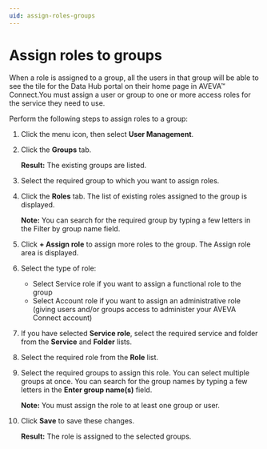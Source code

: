 ```yaml
---
uid: assign-roles-groups
---
```


# Assign roles to groups

When a role is assigned to a group, all the users in that group will be able to see the tile for the Data Hub portal on their home page in AVEVA™ Connect.You must assign a user or group to one or more access roles for the service they need to use. 

Perform the following steps to assign roles to a group:

1.	Click the menu icon, then select **User Management**.

2.	Click the **Groups** tab. 

    **Result:** The existing groups are listed.

3.	Select the required group to which you want to assign roles.

4.	Click the **Roles** tab. The list of existing roles assigned to the group is displayed.

    **Note:** You can search for the required group by typing a few letters in the Filter by group name field.

5.	Click **+ Assign role** to assign more roles to the group. The Assign role area is displayed.
 
6.	Select the type of role:

    - Select Service role if you want to assign a functional role to the group
    - Select Account role if you want to assign an administrative role (giving users and/or groups access to administer your AVEVA Connect account) 

7.	If you have selected **Service role**, select the required service and folder from the **Service** and **Folder** lists.

8.	Select the required role from the **Role** list.

9.	Select the required groups to assign this role. You can select multiple groups at once. You can search for the group names by typing a few letters in the **Enter group name(s)** field.

    **Note:** You must assign the role to at least one group or user.

10.	Click **Save** to save these changes. 

    **Result:** The role is assigned to the selected groups. 
